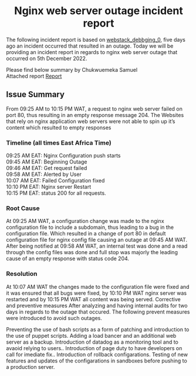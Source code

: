 <h1 align="center">Nginx web server outage incident report </h1>

The following incident report is based on <a href="https://https://github.com/Chuksexcel/alx-system_engineering-devops/blob/master/0x0D-web_stack_debugging_0/README.md">webstack_debbging_0</a>, five days ago an incident occurred that resulted in an outage. Today we will be providing an incident report in regards to nginx web server outage that occurred on 5th December 2022.

Please find below summary by Chukwuemeka Samuel\
Attached report <a href="https://docs.google.com/document/d/1iJzntW8DC7BnMHGDQLUeJL91xq5YwllsBHkB2HWtomU/edit?usp=sharing">Report</a>

## Issue Summary

From 09:25 AM to 10:15 PM  WAT, a request to nginx web server failed on port 80, thus resulting in an empty response message 204. The Websites that rely on nginx application web servers were not able to spin up it’s content which resulted to empty responses

### Timeline (all times East Africa Time)

09:25 AM EAT: Nginx Configuration push starts\
09:45 AM EAT: Beginning Outage\
09:46 AM EAT: Get request failed\
09:58 AM EAT: Alerted by User\
10:07 AM EAT: Failed Configuration fixed\
10:10 PM EAT: Nginx server Restart\
10:15 PM EAT: status 200 for all requests.

### Root Cause

At 09:25 AM WAT, a configuration change was made to the nginx configuration file to include a subdomain, thus leading to a bug in the configuration file. Which resulted in a change of port 80 in default configuration file for nginx config file causing an outage at 09:45 AM WAT. After being notified at 09:58 AM WAT, an internal test was done and a read through the config files was done and full stop was majorly the leading cause of an empty response with status code 204.


### Resolution

At 10:07 AM WAT the changes made to the configuration file were fixed and it was ensured that all bugs were fixed, by 10:10 PM WAT nginx server was restarted and by 10:15 PM WAT all content was being served.
Corrective and preventive measures
After analyzing and having internal audits for two days in regards to the outage that occured.
The following prevent measures were introduced to avoid such outages.

Preventing the use of bash scripts as a form of patching and introduction to the use of puppet scripts.
Adding a load bancer and an additional web server as a backup.
Introduction of datadog as a monitoring tool and to avaoid relying  to users..
Introduction of page duty to have developers on call for imediate fix..
Introduction of rollback configarations.
Testing of new features and updates of the configarations in sandboxes before pushing to a production server.
